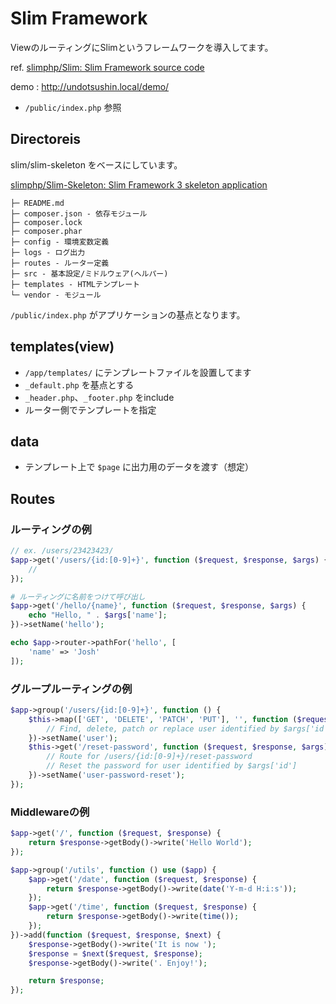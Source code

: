 
# Slim Framework

ViewのルーティングにSlimというフレームワークを導入してます。

ref. [slimphp/Slim: Slim Framework source code](https://github.com/slimphp/Slim)

demo : http://undotsushin.local/demo/
- `/public/index.php` 参照


## Directoreis

slim/slim-skeleton をベースにしています。

[slimphp/Slim-Skeleton: Slim Framework 3 skeleton application](https://github.com/slimphp/Slim-Skeleton)


```
├─ README.md
├─ composer.json - 依存モジュール
├─ composer.lock
├─ composer.phar
├─ config - 環境変数定義
├─ logs - ログ出力
├─ routes - ルーター定義
├─ src - 基本設定/ミドルウェア(ヘルパー)
├─ templates - HTMLテンプレート
└─ vendor - モジュール
```

`/public/index.php` がアプリケーションの基点となります。


## templates(view)

- `/app/templates/` にテンプレートファイルを設置してます
- `_default.php` を基点とする
- `_header.php`、`_footer.php` をinclude
- ルーター側でテンプレートを指定


## data

- テンプレート上で `$page` に出力用のデータを渡す（想定）


## Routes

### ルーティングの例


```php
// ex. /users/23423423/
$app->get('/users/{id:[0-9]+}', function ($request, $response, $args) {
    //
});

# ルーティングに名前をつけて呼び出し
$app->get('/hello/{name}', function ($request, $response, $args) {
    echo "Hello, " . $args['name'];
})->setName('hello');

echo $app->router->pathFor('hello', [
    'name' => 'Josh'
]);
```


### グループルーティングの例

```php
$app->group('/users/{id:[0-9]+}', function () {
    $this->map(['GET', 'DELETE', 'PATCH', 'PUT'], '', function ($request, $response, $args) {
        // Find, delete, patch or replace user identified by $args['id']
    })->setName('user');
    $this->get('/reset-password', function ($request, $response, $args) {
        // Route for /users/{id:[0-9]+}/reset-password
        // Reset the password for user identified by $args['id']
    })->setName('user-password-reset');
});
```


### Middlewareの例

```php
$app->get('/', function ($request, $response) {
    return $response->getBody()->write('Hello World');
});

$app->group('/utils', function () use ($app) {
    $app->get('/date', function ($request, $response) {
        return $response->getBody()->write(date('Y-m-d H:i:s'));
    });
    $app->get('/time', function ($request, $response) {
        return $response->getBody()->write(time());
    });
})->add(function ($request, $response, $next) {
    $response->getBody()->write('It is now ');
    $response = $next($request, $response);
    $response->getBody()->write('. Enjoy!');

    return $response;
});
```

